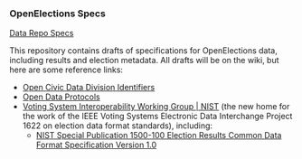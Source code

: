 ### OpenElections Specs

[Data Repo Specs](DataRepo.md)

This repository contains drafts of specifications for OpenElections data, including results and election metadata. All drafts will be on the wiki, but here are some reference links:

  * [Open Civic Data Division Identifiers](https://github.com/opencivicdata/ocd-division-ids)
  * [Open Data Protocols](http://www.dataprotocols.org/en/latest/)
  * [Voting System Interoperability Working Group | NIST](https://www.nist.gov/itl/voting/voting-system-interoperability-working-group) (the new home for the work of the IEEE Voting Systems Electronic Data Interchange Project 1622 on election data format standards), including:
    * [NIST Special Publication 1500-100 Election Results Common Data Format Specification Version 1.0](http://nvlpubs.nist.gov/nistpubs/SpecialPublications/NIST.SP.1500-100.pdf)
